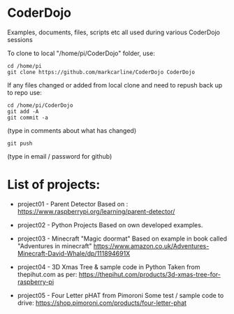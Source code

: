 # CoderDojo
Examples, documents, files, scripts etc all used during various CoderDojo sessions

To clone to local "/home/pi/CoderDojo" folder, use:

    cd /home/pi
    git clone https://github.com/markcarline/CoderDojo CoderDojo

If any files changed or added from local clone and need to repush back up to repo use:

    cd /home/pi/CoderDojo
    git add -A
    git commit -a

(type in comments about what has changed)

    git push

(type in email / password for github)

# List of projects:

- project01 - Parent Detector
Based on : https://www.raspberrypi.org/learning/parent-detector/

- project02 - Python Projects
Based on own developed examples.

- project03 - Minecraft "Magic doormat"
Based on example in book called "Adventures in minecraft"
https://www.amazon.co.uk/Adventures-Minecraft-David-Whale/dp/111894691X

- project04 - 3D Xmas Tree & sample code in Python
Taken from thepihut.com as per:
https://thepihut.com/products/3d-xmas-tree-for-raspberry-pi

- project05 - Four Letter pHAT from Pimoroni
Some test / sample code to drive:
https://shop.pimoroni.com/products/four-letter-phat

